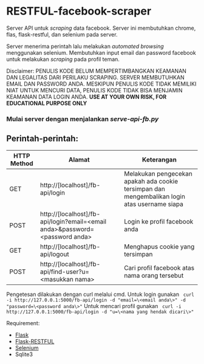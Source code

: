 # RESTFUL-facebook-scraper
Server API untuk *scraping* data facebook. Server ini membutuhkan chrome, flas, flask-restful, dan selenium pada server.

Server menerima perintah lalu melakukan *automated browsing* menggunakan selenium. Membutuhkan input email dan password facebook untuk melakukan *scraping* pada profil teman. 

Disclaimer: PENULIS KODE BELUM MEMPERTIMBANGKAN KEAMANAN DAN LEGALITAS DARI PERILAKU SCRAPING. SERVER MEMBUTUHKAN EMAIL DAN PASSWORD ANDA. MESKIPUN PENULIS KODE TIDAK MEMILIKI NIAT UNTUK MENCURI DATA, PENULIS KODE TIDAK BISA MENJAMIN KEAMANAN DATA LOGIN ANDA. **USE AT YOUR OWN RISK, FOR EDUCATIONAL PURPOSE ONLY**

### Mulai server dengan menjalankan *serve-api-fb.py*

## Perintah-perintah:

|HTTP Method| Alamat | Keterangan |
|--------|-------|-------|
| GET | http://[localhost]/fb-api/login | Melakukan pengecekan apakah ada cookie tersimpan dan mengembalikan login atas username siapa |
| POST | http://[localhost]/fb-api/login?email=\<email anda\>&password=\<password anda\> | Login ke profil facebook anda |
| GET | http://[localhost]/fb-api/logout | Menghapus cookie yang tersimpan |
| POST | http://[localhost]/fb-api/find-user?u=\<masukkan nama\> | Cari profil facebook atas nama orang tersebut |
  
 Pengetesan dilakukan dengan curl melalui cmd. 
 Untuk login gunakan 
``` curl -i http://127.0.0.1:5000/fb-api/login -d "email=\<email anda\>" -d "password=\<password anda\>"```
 Untuk mencari profil gunakan 
``` curl -i http://127.0.0.1:5000/fb-api/login -d "u=\<nama yang hendak dicari\>"```

Requirement:
- [Flask](https://flask.palletsprojects.com/en/1.1.x/)
- [Flask-RESTFUL](https://flask-restful.readthedocs.io/en/latest/)
- [Selenium](https://www.selenium.dev/projects/)
- Sqlite3

